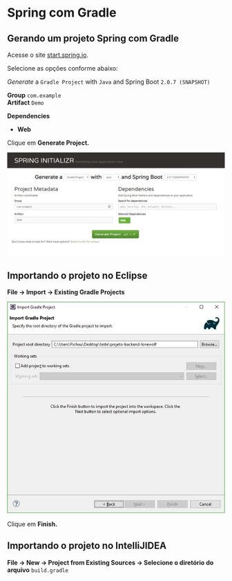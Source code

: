 # Spring com Gradle

## Gerando um projeto Spring com Gradle

Acesse o site [start.spring.io](http://start.spring.io).

Selecione as opções conforme abaixo:

_Generate_ a `Gradle Project` with `Java` and Spring Boot `2.0.7 (SNAPSHOT)`

**Group** `com.example`  
**Artifact** `Demo`

**Dependencies**

* **Web**

Clique em **Generate Project.**

![](../.gitbook/assets/spring-gradle.jpg)

## **Importando o projeto no Eclipse**

**File -&gt; Import -&gt; Existing Gradle Projects**

![](../.gitbook/assets/gradledmeo.jpg)

Clique em **Finish.**

## **Importando o projeto no IntelliJIDEA**

**File -&gt; New -&gt; Project from Existing Sources -&gt; Selecione o diretório do arquivo** `build.gradle`

